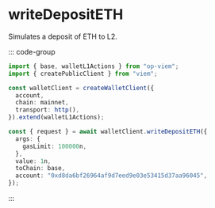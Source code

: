 # writeDepositETH

Simulates a deposit of ETH to L2.

::: code-group

```ts [example.ts]
import { base, walletL1Actions } from "op-viem";
import { createPublicClient } from "viem";

const walletClient = createWalletClient({
  account,
  chain: mainnet,
  transport: http(),
}).extend(walletL1Actions);

const { request } = await walletClient.writeDepositETH({
  args: {
    gasLimit: 100000n,
  },
  value: 1n,
  toChain: base,
  account: "0xd8da6bf26964af9d7eed9e03e53415d37aa96045",
});
```

:::
